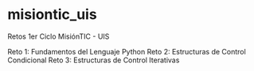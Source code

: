 # misiontic_uis
Retos 1er Ciclo MisiónTIC - UIS

Reto 1: Fundamentos del Lenguaje Python
Reto 2: Estructuras de Control Condicional
Reto 3: Estructuras de Control Iterativas

